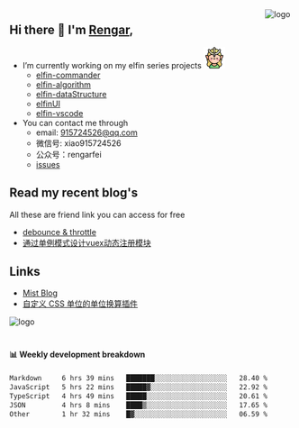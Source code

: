 <img src="https://github-readme-stats.vercel.app/api?username=XyyF&show_icons=true" alt="logo" height="160" align="right" style="margin: 5px; margin-bottom: 20px;" />

## Hi there 👋 I'm [Rengar](https://github.com/XyyF),

- I’m currently working on my elfin series projects <img src="./images/elfin.png" width = "38" height = "38" alt="elfin" />
    - [elfin-commander](https://github.com/XyyF/elfin-commander)
    - [elfin-algorithm](https://github.com/XyyF/elfin-algorithm)
    - [elfin-dataStructure](https://github.com/XyyF/elfin-dataStructure)
    - [elfinUI](https://github.com/XyyF/elfinUI)
    - [elfin-vscode](https://github.com/XyyF/elfin-vscode)
- You can contact me through
    - email: 915724526@qq.com
    - 微信号: xiao915724526
    - 公众号：rengarfei
    - [issues](https://github.com/XyyF/XyyF/issues)

## Read my recent blog's
All these are friend link you can access for free

- [debounce & throttle](https://juejin.im/post/6864733967833120781)
- [通过单例模式设计vuex动态注册模块](https://juejin.im/post/6855129005851738120)

## Links
- [Mist Blog](https://blog.csdn.net/HaoDaWang)
- [自定义 CSS 单位的单位换算插件](https://github.com/youncccat/postcss-relaxed-unit)

<img src="https://github-profile-trophy.vercel.app/?username=XyyF&theme=flat&column=7" alt="logo" height="160" align="center" style="margin: auto; margin-bottom: 20px;" />

#### :bar_chart: Weekly development breakdown	

<!--START_SECTION:waka-->
```text
Markdown     6 hrs 39 mins   ███████░░░░░░░░░░░░░░░░░░   28.40 % 
JavaScript   5 hrs 22 mins   █████▓░░░░░░░░░░░░░░░░░░░   22.92 % 
TypeScript   4 hrs 49 mins   █████░░░░░░░░░░░░░░░░░░░░   20.61 % 
JSON         4 hrs 8 mins    ████▒░░░░░░░░░░░░░░░░░░░░   17.65 % 
Other        1 hr 32 mins    █▓░░░░░░░░░░░░░░░░░░░░░░░   06.59 % 
```
<!--END_SECTION:waka-->
